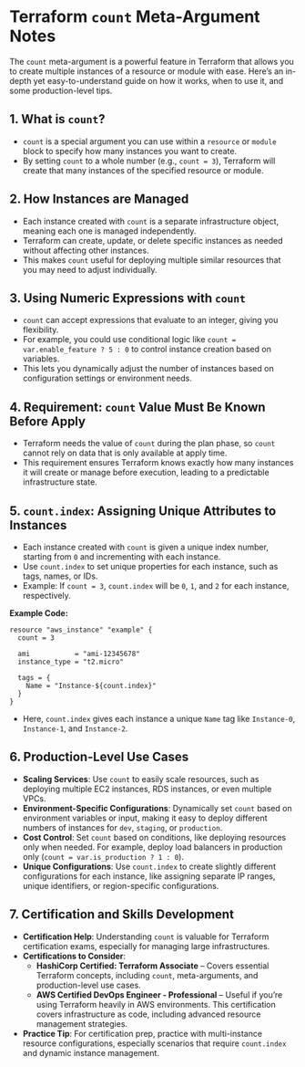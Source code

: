 # Terraform `count` Meta-Argument Notes

The `count` meta-argument is a powerful feature in Terraform that allows you to create multiple instances of a resource or module with ease. Here’s an in-depth yet easy-to-understand guide on how it works, when to use it, and some production-level tips.



## 1. **What is `count`?**

- `count` is a special argument you can use within a `resource` or `module` block to specify how many instances you want to create.
- By setting `count` to a whole number (e.g., `count = 3`), Terraform will create that many instances of the specified resource or module.

## 2. **How Instances are Managed**

- Each instance created with `count` is a separate infrastructure object, meaning each one is managed independently.
- Terraform can create, update, or delete specific instances as needed without affecting other instances.
- This makes `count` useful for deploying multiple similar resources that you may need to adjust individually.

## 3. **Using Numeric Expressions with `count`**

- `count` can accept expressions that evaluate to an integer, giving you flexibility.
- For example, you could use conditional logic like `count = var.enable_feature ? 5 : 0` to control instance creation based on variables.
- This lets you dynamically adjust the number of instances based on configuration settings or environment needs.

## 4. **Requirement: `count` Value Must Be Known Before Apply**

- Terraform needs the value of `count` during the plan phase, so `count` cannot rely on data that is only available at apply time.
- This requirement ensures Terraform knows exactly how many instances it will create or manage before execution, leading to a predictable infrastructure state.

## 5. **`count.index`: Assigning Unique Attributes to Instances**

- Each instance created with `count` is given a unique index number, starting from `0` and incrementing with each instance.
- Use `count.index` to set unique properties for each instance, such as tags, names, or IDs.
- Example: If `count = 3`, `count.index` will be `0`, `1`, and `2` for each instance, respectively.

**Example Code:**

```hcl
resource "aws_instance" "example" {
  count = 3

  ami           = "ami-12345678"
  instance_type = "t2.micro"

  tags = {
    Name = "Instance-${count.index}"
  }
}

```

- Here, `count.index` gives each instance a unique `Name` tag like `Instance-0`, `Instance-1`, and `Instance-2`.

## 6. **Production-Level Use Cases**

- **Scaling Services**: Use `count` to easily scale resources, such as deploying multiple EC2 instances, RDS instances, or even multiple VPCs.
- **Environment-Specific Configurations**: Dynamically set `count` based on environment variables or input, making it easy to deploy different numbers of instances for `dev`, `staging`, or `production`.
- **Cost Control**: Set `count` based on conditions, like deploying resources only when needed. For example, deploy load balancers in production only (`count = var.is_production ? 1 : 0`).
- **Unique Configurations**: Use `count.index` to create slightly different configurations for each instance, like assigning separate IP ranges, unique identifiers, or region-specific configurations.

## 7. **Certification and Skills Development**

- **Certification Help**: Understanding `count` is valuable for Terraform certification exams, especially for managing large infrastructures.
- **Certifications to Consider**:
    - **HashiCorp Certified: Terraform Associate** – Covers essential Terraform concepts, including `count`, meta-arguments, and production-level use cases.
    - **AWS Certified DevOps Engineer - Professional** – Useful if you’re using Terraform heavily in AWS environments. This certification covers infrastructure as code, including advanced resource management strategies.
- **Practice Tip**: For certification prep, practice with multi-instance resource configurations, especially scenarios that require `count.index` and dynamic instance management.

